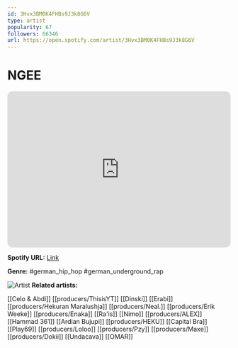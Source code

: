 ```yaml
---
id: 3Hvx3BM0K4FHBs9J3k8G6V
type: artist
popularity: 67
followers: 66346
url: https://open.spotify.com/artist/3Hvx3BM0K4FHBs9J3k8G6V
---
```

# NGEE

<iframe style="border-radius:12px" src="https://open.spotify.com/embed/artist/3Hvx3BM0K4FHBs9J3k8G6V" width="100%" height="352" frameBorder="0" allowfullscreen="" allow="autoplay; clipboard-write; encrypted-media; fullscreen; picture-in-picture" loading="lazy"></iframe>

**Spotify URL:** [Link](https://open.spotify.com/artist/3Hvx3BM0K4FHBs9J3k8G6V)

**Genre:**  #german_hip_hop #german_underground_rap

![Artist](https://i.scdn.co/image/ab6761610000e5eb30747e797b4ecfd56656ece5)
**Related artists:**

[[Celo & Abdi]]
[[producers/ThisisYT]]
[[Dinski]]
[[Erabi]]
[[producers/Hekuran Maralushja]]
[[producers/Neal.]]
[[producers/Erik Weeke]]
[[producers/Enaka]]
[[Ra'is]]
[[Nimo]]
[[producers/ALEX]]
[[Hammad 361]]
[[Ardian Bujupi]]
[[producers/HEKU]]
[[Capital Bra]]
[[Play69]]
[[producers/Loloo]]
[[producers/Pzy]]
[[producers/Maxe]]
[[producers/Dokii]]
[[Undacava]]
[[OMAR]]
